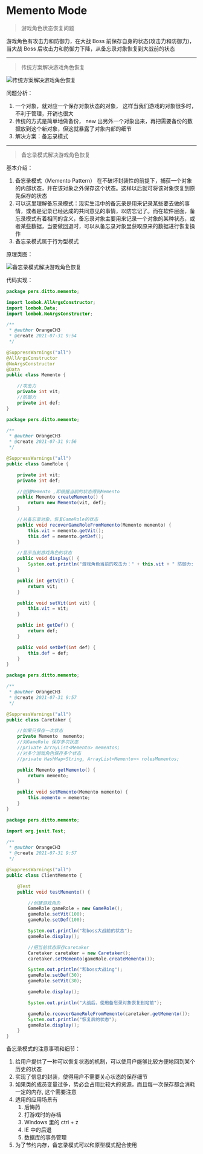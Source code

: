 # Memento Mode

> 游戏角色状态恢复问题

游戏角色有攻击力和防御力，在大战 Boss 前保存自身的状态(攻击力和防御力)，当大战 Boss 后攻击力和防御力下降，从备忘录对象恢复到大战前的状态

---

> 传统方案解决游戏角色恢复

![传统方案解决游戏角色恢复](./PictureMaterial/传统方案解决游戏角色恢复.png)

问题分析：

1. 一个对象，就对应一个保存对象状态的对象， 这样当我们游戏的对象很多时，不利于管理，开销也很大
2. 传统的方式是简单地做备份， new 出另外一个对象出来，再把需要备份的数据放到这个新对象，但这就暴露了对象内部的细节
3. 解决方案：备忘录模式

---

> 备忘录模式解决游戏角色恢复

基本介绍：

1. 备忘录模式（Memento Pattern） 在不破坏封装性的前提下，捕获一个对象的内部状态，并在该对象之外保存这个状态。这样以后就可将该对象恢复到原先保存的状态
2. 可以这里理解备忘录模式：现实生活中的备忘录是用来记录某些要去做的事情，或者是记录已经达成的共同意见的事情，以防忘记了。而在软件层面，备忘录模式有着相同的含义，备忘录对象主要用来记录一个对象的某种状态，或者某些数据，当要做回退时，可以从备忘录对象里获取原来的数据进行恢复操作
3. 备忘录模式属于行为型模式

原理类图：

![备忘录模式解决游戏角色恢复](./PictureMaterial/备忘录模式解决游戏角色恢复.png)

代码实现：

```java
package pers.ditto.memento;

import lombok.AllArgsConstructor;
import lombok.Data;
import lombok.NoArgsConstructor;

/**
 * @author OrangeCH3
 * @create 2021-07-31 9:54
 */

@SuppressWarnings("all")
@AllArgsConstructor
@NoArgsConstructor
@Data
public class Memento {

    //攻击力
    private int vit;
    //防御力
    private int def;
}
```

```java
package pers.ditto.memento;

/**
 * @author OrangeCH3
 * @create 2021-07-31 9:56
 */

@SuppressWarnings("all")
public class GameRole {

    private int vit;
    private int def;

    //创建Memento ,即根据当前的状态得到Memento
    public Memento createMemento() {
        return new Memento(vit, def);
    }

    //从备忘录对象，恢复GameRole的状态
    public void recoverGameRoleFromMemento(Memento memento) {
        this.vit = memento.getVit();
        this.def = memento.getDef();
    }

    //显示当前游戏角色的状态
    public void display() {
        System.out.println("游戏角色当前的攻击力：" + this.vit + " 防御力: " + this.def);
    }

    public int getVit() {
        return vit;
    }

    public void setVit(int vit) {
        this.vit = vit;
    }

    public int getDef() {
        return def;
    }

    public void setDef(int def) {
        this.def = def;
    }
}
```

```java
package pers.ditto.memento;

/**
 * @author OrangeCH3
 * @create 2021-07-31 9:57
 */

@SuppressWarnings("all")
public class Caretaker {

    //如果只保存一次状态
    private Memento  memento;
    //对GameRole 保存多次状态
    //private ArrayList<Memento> mementos;
    //对多个游戏角色保存多个状态
    //private HashMap<String, ArrayList<Memento>> rolesMementos;

    public Memento getMemento() {
        return memento;
    }

    public void setMemento(Memento memento) {
        this.memento = memento;
    }
}
```

```java
package pers.ditto.memento;

import org.junit.Test;

/**
 * @author OrangeCH3
 * @create 2021-07-31 9:57
 */

@SuppressWarnings("all")
public class ClientMemento {

    @Test
    public void testMemento() {

        //创建游戏角色
        GameRole gameRole = new GameRole();
        gameRole.setVit(100);
        gameRole.setDef(100);

        System.out.println("和boss大战前的状态");
        gameRole.display();

        //把当前状态保存caretaker
        Caretaker caretaker = new Caretaker();
        caretaker.setMemento(gameRole.createMemento());

        System.out.println("和boss大战ing");
        gameRole.setDef(30);
        gameRole.setVit(30);

        gameRole.display();

        System.out.println("大战后，使用备忘录对象恢复到站前");

        gameRole.recoverGameRoleFromMemento(caretaker.getMemento());
        System.out.println("恢复后的状态");
        gameRole.display();
    }
}
```

备忘录模式的注意事项和细节：

1. 给用户提供了一种可以恢复状态的机制，可以使用户能够比较方便地回到某个历史的状态
2. 实现了信息的封装，使得用户不需要关心状态的保存细节
3. 如果类的成员变量过多，势必会占用比较大的资源，而且每一次保存都会消耗一定的内存, 这个需要注意
4. 适用的应用场景有
   1. 后悔药
   2. 打游戏时的存档
   3. Windows 里的 ctri + z
   4. IE 中的后退
   5. 数据库的事务管理
5. 为了节约内存，备忘录模式可以和原型模式配合使用
